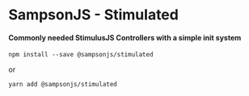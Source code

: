 # SampsonJS - Stimulated

#### Commonly needed StimulusJS Controllers with a simple init system

```
npm install --save @sampsonjs/stimulated
```

or

```
yarn add @sampsonjs/stimulated
```

